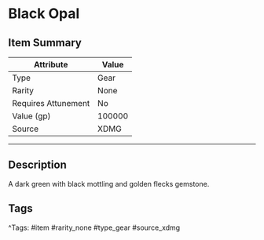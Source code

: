 # Black Opal

## Item Summary

| Attribute            | Value                        |
|----------------------|------------------------------|
| Type                 | Gear |
| Rarity               | None             |
| Requires Attunement  | No                |
| Value (gp)           | 100000    |
| Source               | XDMG |

---

## Description

A dark green with black mottling and golden flecks gemstone.

## Tags

^Tags: #item #rarity_none #type_gear #source_xdmg